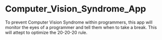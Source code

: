 # Computer_Vision_Syndrome_App
To prevent Computer Vision Syndrome within programmers, this app will monitor the eyes of a programmer and tell them when to take a break. This will attept to optimize the 20-20-20 rule.
